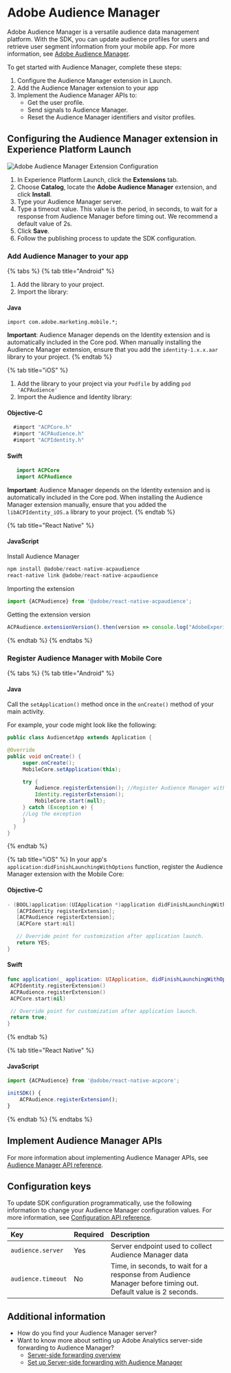 # Adobe Audience Manager

Adobe Audience Manager is a versatile audience data management platform. With the SDK, you can update audience profiles for users and retrieve user segment information from your mobile app. For more information, see [Adobe Audience Manager](https://www.adobe.com/analytics/audience-manager.html).

To get started with Audience Manager, complete these steps:

1. Configure the Audience Manager extension in Launch.
2. Add the Audience Manager extension to your app
3. Implement the Audience Manager APIs to:
   * Get the user profile.
   * Send signals to Audience Manager.
   * Reset the Audience Manager identifiers and visitor profiles.

## Configuring the Audience Manager extension in Experience Platform Launch     <a id="configuring-the-audience-manager-extension-in-adobe-launch"></a>

![Adobe Audience Manager Extension Configuration](../../.gitbook/assets/screen-shot-2018-10-04-at-7.51.32-pm-1.png)

1. In Experience Platform Launch, click the **Extensions** tab.
2. Choose **Catalog**, locate the **Adobe Audience Manager** extension, and click **Install**.
3. Type your Audience Manager server.
4. Type a timeout value. This value is the period, in seconds, to wait for a response from Audience Manager before timing out. We recommend a default value of 2s.
5. Click **Save**.
6. Follow the publishing process to update the SDK configuration.

### Add Audience Manager to your app

{% tabs %}
{% tab title="Android" %}
1. Add the library to your project.
2. Import the library:

#### Java

```text
import com.adobe.marketing.mobile.*;
```

**Important**: Audience Manager depends on the Identity extension and is automatically included in the Core pod. When manually installing the Audience Manager extension, ensure that you add the `identity-1.x.x.aar` library to your project.
{% endtab %}

{% tab title="iOS" %}
1. Add the library to your project via your `Podfile` by adding `pod 'ACPAudience'`
2. Import the Audience and Identity library:

#### Objective-C

```objectivec
  #import "ACPCore.h"
  #import "ACPAudience.h"
  #import "ACPIdentity.h"
```

#### Swift

```swift
   import ACPCore
   import ACPAudience
```

**Important**: Audience Manager depends on the Identity extension and is automatically included in the Core pod. When installing the Audience Manager extension manually, ensure that you added the `libACPIdentity_iOS.a` library to your project.
{% endtab %}

{% tab title="React Native" %}
#### JavaScript

Install Audience Manager

```jsx
npm install @adobe/react-native-acpaudience
react-native link @adobe/react-native-acpaudience
```

Importing the extension

```jsx
import {ACPAudience} from '@adobe/react-native-acpaudience';
```

Getting the extension version

```jsx
ACPAudience.extensionVersion().then(version => console.log("AdobeExperienceSDK: ACPAudience version: " + version));
```
{% endtab %}
{% endtabs %}

### Register Audience Manager with Mobile Core

{% tabs %}
{% tab title="Android" %}
#### Java

Call the `setApplication()` method once in the `onCreate()` method of your main activity.

For example, your code might look like the following:

```java
public class AudiencetApp extends Application {

@Override
public void onCreate() {
     super.onCreate();
     MobileCore.setApplication(this);

     try {
         Audience.registerExtension(); //Register Audience Manager with Mobile Core
         Identity.registerExtension();
         MobileCore.start(null);
     } catch (Exception e) {
     //Log the exception
     }
  }
}
```
{% endtab %}

{% tab title="iOS" %}
In your app's `application:didFinishLaunchingWithOptions` function, register the Audience Manager extension with the Mobile Core:

#### Objective-C

```objectivec
- (BOOL)application:(UIApplication *)application didFinishLaunchingWithOptions:(NSDictionary *)launchOptions {
   [ACPIdentity registerExtension];
   [ACPAudience registerExtension];
   [ACPCore start:nil]

   // Override point for customization after application launch.
   return YES;
}
```

#### Swift

```swift
func application(_ application: UIApplication, didFinishLaunchingWithOptions launchOptions: [UIApplication.LaunchOptionsKey: Any]?) -> Bool {  
 ACPIdentity.registerExtension()
 ACPAudience.registerExtension()
 ACPCore.start(nil)

 // Override point for customization after application launch.
 return true;
}
```
{% endtab %}

{% tab title="React Native" %}
#### JavaScript

```jsx
import {ACPAudience} from '@adobe/react-native-acpcore';

initSDK() {
    ACPAudience.registerExtension();
}
```
{% endtab %}
{% endtabs %}

## Implement Audience Manager APIs

For more information about implementing Audience Manager APIs, see [Audience Manager API reference](audience-manager-api-reference.md).

## Configuration keys

To update SDK configuration programmatically, use the following information to change your Audience Manager configuration values. For more information, see [Configuration API reference](https://aep-sdks.gitbook.io/docs/using-mobile-extensions/mobile-core/configuration/configuration-api-reference).

| Key | Required | Description |
| :--- | :--- | :--- |
| `audience.server` | Yes | Server endpoint used to collect Audience Manager data |
| `audience.timeout` | No | Time, in seconds, to wait for a response from Audience Manager before timing out. Default value is 2 seconds. |

## Additional information

* How do you find your Audience Manager server?
* Want to know more about setting up Adobe Analytics server-side forwarding to Audience Manager?
  * [Server-side forwarding overview](https://docs.adobe.com/content/help/en/analytics/admin/admin-tools/server-side-forwarding/ssf.html)
  * [Set up Server-side forwarding with Audience Manager](https://aep-sdks.gitbook.io/docs/using-mobile-extensions/adobe-analytics#server-side-forwarding-with-audience-manager) 

